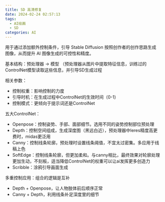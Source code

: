 ```yaml
---
title: SD 高清修复
date: 2024-02-24 02:57:13
tags:
  - AI绘画
  - SD
categories: AI
---
```



用于通过添加额外控制条件，引导 Stable Diffusion 按照创作者的创作思路生成图像，从而提升 AI 图像生成的可控性和精度。

基本结构：预处理器 -> 模型 （预处理器从图片中提取特征信息，训练过的ControlNet模型读取这些信息，并引导SD生成过程

相关参数：
+ 控制权重：影响控制的力度
+ 引导时机：在生成过程中ControlNet的生效时间（0-1）
+ 控制模式：更倾向于提示词还是ControlNet


五大ControlNet：
+ Openpose：控制姿势、手部、面部细节。选用不同的姿势控制部位预处理
+ Depth：控制空间组成，生成深度图（黑远白近），预处理器中leres精度高更费时，midas更泛用
+ Canny：控制线条轮廓，预处理时设置线条阈值，不宜太过密集。多应用于线稿上色
+ SoftEdge：控制线条轮廓，但更加柔和。与canny相比，最终效果对轮廓处理更加生动，不刻板，适当降低ControlNet的权重可以让ai发挥更多创造力
+ Scribble：涂鸦引导画面生成

多重控制应用：组合的逻辑是互补
+ Depth + Openpose，让人物肢体前后顺序正常
+ Canny + Depth，利用线条补足深度里的细节

